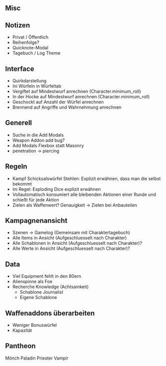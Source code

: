 ## Misc

## Notizen

* Privat / Öffentlich
* Reihenfolge?
* Quicknote-Modal
* Tagebuch / Log Theme

## Interface

* Quirkdarstellung
* Ini Würfeln in Würfeltab
* Vergiftet auf Mindestwurf anrechnen (Character.minimum_roll)
* In der Hocke auf Mindestwurf anrechnen (Character.minimum_roll)
* Geschockt auf Anzahl der Würfel anrechnen
* Brennend auf Angriffe und Wahrnehmung anrechnen

## Generell

- Suche in die Add Modals
- Weapon Addon add bug?
- Add Modals Flexbox statt Masonry
- penetration -> piercing

## Regeln

- Kampf Schicksalswürfel Stehlen: Explizit erwähnen, dass man die selbst bekommt
- Ini Regel: Exploding Dice explizit erwähnen
- Vollautomatisch konsumiert alle bleibenden Aktionen einer Runde und schießt für jede Aktion
- Zielen als Waffenwert? Genauigkeit -> Zielen bei Anbauteilen

## Kampagnenansicht

- Szenen -> Gamelog (Gemeinsam mit Charaktertagebuch)
- Alle Items in Ansicht (Aufgeschluesselt nach Charakter)
- Alle Schablonen in Ansicht (Aufgeschluesselt nach Charakter)?
- Alle Werte in Ansicht (Aufgeschluesselt nach Charakter)?

## Data

- Viel Equipment fehlt in den 80ern
- Alienspinne als Foe
- Recherche Knowledge (Achtsamkeit)
  - Schablone Journalist
  - Eigene Schablone


## Waffenaddons überarbeiten

- Weniger Bonuswürfel
- Kapazität

## Pantheon
  Mönch
  Paladin
  Priester
  Vampir
  

